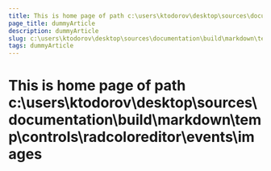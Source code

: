 ```yaml
---
title: This is home page of path c:\users\ktodorov\desktop\sources\documentation\build\markdown\temp\controls\radcoloreditor\events\images
page_title: dummyArticle
description: dummyArticle
slug: c:\users\ktodorov\desktop\sources\documentation\build\markdown\temp\controls\radcoloreditor\events\images
tags: dummyArticle
---
```

# This is home page of path c:\users\ktodorov\desktop\sources\documentation\build\markdown\temp\controls\radcoloreditor\events\images
